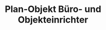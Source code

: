 ---
title: "Plan-Objekt Büro- und Objekteinrichter"
url: /tangerhuette/plan-objekt-buero-und-objekteinrichter/
shop: Möbel
---